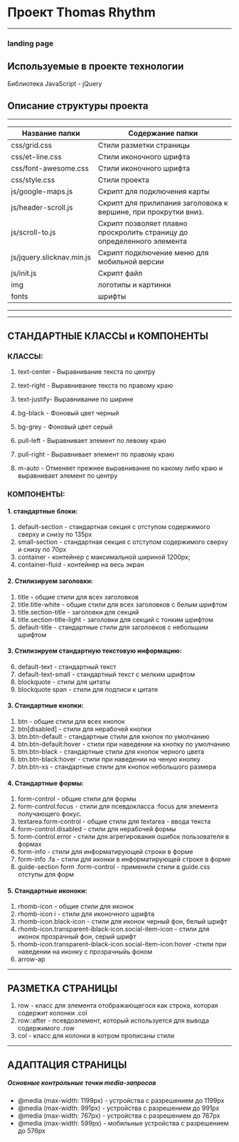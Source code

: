   # Проект Thomas Rhythm

  ---
  ### landing page


  ## Используемые в проекте технологии

   Библиотека JavaScript - jQuery


  ## **Описание структуры проекта**

  -----------------------------------------
  Название папки            | Содержание папки
  --------------------------|----------------------
  css/grid.css              | Стили разметки страницы
  css/et-line.css           | Стили иконочного шрифта
  css/font-awesome.css      | Стили иконочного шрифта
  css/style.css             | Стили проекта
  js/google-maps.js         | Скрипт для подключения карты
  js/header-scroll.js       | Скрипт для прилипания заголовока к вершине, при прокрутки вниз.
  js/scroll-to.js           | Скрипт позволяет плавно проскролить страницу до определенного элемента
  js/jquery.slicknav.min.js | Скрипт подключение меню для мобильной версии
  js/init.js                | Скрипт файл
  img                       | логотипы и картинки
  fonts                     | шрифты
  -----------------------------------------------------

  ---
  ## **СТАНДАРТНЫЕ КЛАССЫ и КОМПОНЕНТЫ**

  ###   КЛАССЫ:

  1. text-center - Выравнивание текста по центру
  2. text-right  - Выравнивание текста по правому краю
  3. text-justify- Выравнивание по ширине

  4. bg-black -  Фоновый цвет черный
  5. bg-grey  -  Фоновый цвет серый

  6. pull-left  - Выравнивает элемент по левому краю
  7. pull-right - Выравнивает элемент по правому краю
  8. m-auto     - Отменяет прежнее выравнивание по какому либо краю и выравнивает элемент по центру


  ### КОМПОНЕНТЫ:

  #### 1. стандартные блоки:

  1. default-section - стандартная секция с отступом содержимого сверху и снизу по 135px
  2. small-section   - стандартная секция с отступом содержимого сверху и снизу по 70px
  3. container       - контейнер с максимальной шириной  1200px;
  4. container-fluid - контейнер на весь экран


  #### 2. Стилизируем заголовки:

  1. title                     - общие стили для всех заголовков
  2. title.title-white         - общие стили для всех заголовков с белым шрифтом
  3. title.section-title       - заголовки для секций
  4. title.section-title-light - заголовки для секций с тонким шрифтом
  5. default-title             - стандартные стили  для заголовков с небольшим шрифтом


  #### 3. Стилизируем стандартную текстовую информацию:

  6. default-text              - стандартный текст
  7. default-text-small        - стандартный текст с мелким шрифтом
  8. blockquote                - стили для цитаты
  9. blockquote span           - стили для подписи к цитате


  #### 3. Стандартные кнопки:

  1. btn                        - общие стили для всех кнопок
  2. btn[disabled]              - стили для нерабочей кнопки
  3. btn.btn-default            - стандартные стили для кнопок по умолчанию
  4. btn.btn-default:hover      - стили при наведении  на кнопку по умолчанию
  5. btn.btn-black              - стандартные стили для кнопок черного цвета
  6. btn.btn-black:hover        - стили при наведении на ченую кнопку
  7. btn.btn-xs                 - стандартные стили для кнопок небольшого размера

  #### 4. Стандартные формы:

  1. form-control               - общие стили для формы
  2. form-control:focus         - стили для псевдокласса :focus  для элемента получающего фокус.
  3. textarea.form-control      - общие стили для textarea - ввода текста
  4. form-control.disabled      - стили для нерабочей формы
  5. form-control.error         - стили для агрегирования ошибок пользователя в формах
  6. form-info                  - стили для информатирующей строки в форме
  7. form-info .fa              - стили для иконки в информатирующей строке в форме
  8. guide-section form .form-control - применили стили в guide.css отступы для форм


  #### 5. Стандартные иконоки:

  1. rhomb-icon                                               - общие стили для иконок
  2. rhomb-icon i                                             - стили для иконочного шрифта
  3. rhomb-icon.black-icon                                    - стили для иконок черный фон, белый шрифт
  4. rhomb-icon.transparent-iblack-icon.social-item-icon      - стили для иконок прозрачный фон, серый шрифт
  5. rhomb-icon.transparent-iblack-icon.social-item-icon:hover -стили при наведении на иконку с прозрачныйь фоном
  6. arrow-ap

  ---

  ## **РАЗМЕТКА СТРАНИЦЫ**

  1. row        - класс для элемента отображающегося как строка, которая содержит колонки .col
  2. row::after - псевдоэлемент, который используется для вывода содержимого .row
  3. col        - класс для колонки в котром прописаны стили

  ----

  ## **АДАПТАЦИЯ СТРАНИЦЫ**

  ##### Основные контрольные точки media-запросов

  * @media (max-width: 1199px) - устройства c разрешением до 1199px
  * @media (max-width: 991px) - устройства c разрешением до 991px
  * @media (max-width: 767px) - устройства c разрешением до 767px
  * @media (max-width: 599px) - мобильные устройства c разрешением до 576px
